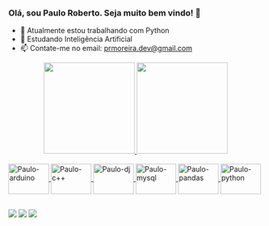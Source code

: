 ### Olá, sou Paulo Roberto. Seja muito bem vindo! 👋

- 🔭 Atualmente estou trabalhando com Python
- 🌱 Estudando Inteligência Artificial
- 📫 Contate-me no email: prmoreira.dev@gmail.com

<div align="center">
  <a href="https://github.com/prmmendes">
  <img height="180em" src="https://github-readme-stats.vercel.app/api?username=prmmendes&show_icons=true&theme=merko&include_all_commits=true&count_private=true"/>
  <img height="180em" src="https://github-readme-stats.vercel.app/api/top-langs/?username=prmmendes&layout=compact&langs_count=7&theme=merko"/>
</div>
  
 <div style="display: inline_block"><br>
  <img align="center" alt="Paulo-arduino" height="60" width="80" src="https://cdn.jsdelivr.net/gh/devicons/devicon/icons/arduino/arduino-original-wordmark.svg">
  <img align="center" alt="Paulo-c++" height="60" width="80" src="https://cdn.jsdelivr.net/gh/devicons/devicon/icons/cplusplus/cplusplus-original.svg">
  <img align="center" alt="Paulo-dj" height="60" width="80" src="https://cdn.jsdelivr.net/gh/devicons/devicon/icons/django/django-plain.svg">
  <img align="center" alt="Paulo-mysql" height="60" width="80" src="https://cdn.jsdelivr.net/gh/devicons/devicon/icons/mysql/mysql-original-wordmark.svg">
  <img align="center" alt="Paulo-pandas" height="60" width="80" src="https://cdn.jsdelivr.net/gh/devicons/devicon/icons/pandas/pandas-original-wordmark.svg">
  <img align="center" alt="Paulo-python" height="60" width="80" src="https://cdn.jsdelivr.net/gh/devicons/devicon/icons/python/python-original-wordmark.svg">
 </div>
  
  ##
  
  <div> 
   <a href="https://www.instagram.com/profpaulomendes" target="_blank"><img src="https://img.shields.io/badge/-Instagram-%23E4405F?style=for-the-badge&logo=instagram&logoColor=white" target="_blank"></a>
 	 <a href = "mailto:prmoreira.dev@gmail.com"><img src="https://img.shields.io/badge/-Gmail-%23333?style=for-the-badge&logo=gmail&logoColor=white" target="_blank"></a>
  <a href="https://www.linkedin.com/in/prmmendes" target="_blank"><img src="https://img.shields.io/badge/-LinkedIn-%230077B5?style=for-the-badge&logo=linkedin&logoColor=white" target="_blank"></a> 
 
 
</div>
